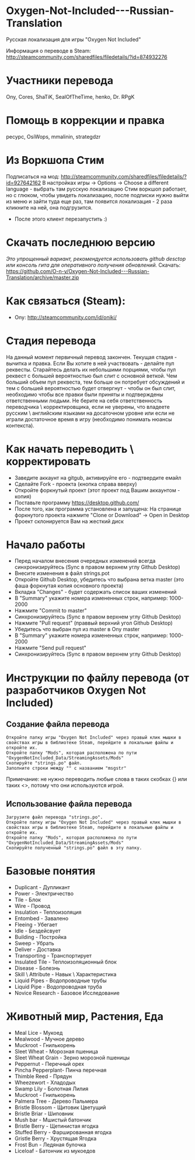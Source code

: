 # Oxygen-Not-Included---Russian-Translation

Русская локализация для игры "Oxygen Not Included"

Информация о переводе в Steam: http://steamcommunity.com/sharedfiles/filedetails/?id=874932276

# Участники перевода
Ony, Cores, ShaTiK, SealOfTheTime, henko, Dr. RPgK

# Помощь в коррекции и правка
pecypc, OsiWops, mmalinin, strategdzr

# Из Воркшопа Стим
Подписаться на мод: http://steamcommunity.com/sharedfiles/filedetails/?id=927642162
В настройках игры -> Options  -> Choose a different language - выбрать там русскую локализацию
Стим воркшоп работает, но с глюком, чтобы увидеть локализацию, после подписки нужно выйти из меню и зайти туда еще раз, там появится локализация - 2 раза кликните на ней, она подгрузится. 
+ После этого клиент перезапустить :)

# Скачать последнюю версию
*Это упрощенный вариант, рекомендуется использовать github desctop или консоль гита для оперативного получения обновлений.*
Скачать: https://github.com/O-n-y/Oxygen-Not-Included---Russian-Translation/archive/master.zip

# Как связаться (Steam):
* Ony: http://steamcommunity.com/id/oniki/

# Стадия перевода

На данный момент первичный перевод закончен. Текущая стадия - вычитка и правка.
Если Вы хотите в ней участвовать - делайте пул реквесты. Старайтесь делать их небольшими порциями, чтобы пул реквест с большей вероятностью был слит с основной веткой. 
Чем больший объем пул реквеста, тем больше он потребует обсуждений и тем с большей вероятностью будет отвергнут - чтобы он был слит, необходимо чтобы все правки были приняты и подтверждены ответственными людьми.
Не берите на себя ответственность переводчика \ корректировщика, если не уверены, что владеете русским \ английским языками на досаточном уровне или если не играли достаточное время в игру (необходимо понимать нюансы контекста).


# Как начать переводить \ корректировать
* Заведите аккаунт на gitgub, активируйте его - подтвердите емайл
* Сделайте Fork - проекта (кнопка справа вверху)
* Откройте форкнутый проект (этот проект под Вашим аккаунтом - копия)
* Поставьте программу https://desktop.github.com/
* После того, как программа установлена и запущена: На странице форкнутого проекта нажмите "Clone or Download" -> Open in Desktop
* Проект склонируется Вам на жесткий диск

# Начало работы
* Перед началом внесения очередных изменений всегда синхронизируйтесь (Sync в правом верхнем углу Github Desktop)
* Внесите изменения в файл strings.pot
* Откройте Github Desktop, убедитесь что выбрана ветка master (это фаша форкнутая копия основного проекта)
* Вкладка "Changes" - будет содержать список ваших изменений
* В "Summary" укажите номера измененных строк, например: 1000-2000
* Нажмите "Commit to master"
* Синхронизируйтесь (Sync в правом верхнем углу Github Desktop)
* Нажмите "Pull request" (праввый верхний угол  Github Desktop)
* Убедитесь что выбран пул из master в Ony master
* В "Summary" укажите номера измененных строк, например: 1000-2000
* Нажмите "Send pull request"
* Синхронизируйтесь (Sync в правом верхнем углу Github Desktop)


# Инструкции по файлу перевода (от разработчиков Oxygen Not Included)

## Создание файла перевода

    Откройте папку игры "Oxygen Not Included" через правый клик мышки в свойствах игры в библиотеке Steam, перейдите в локальные файлы и откройте их.
	Откройте папку "Mods", которая расположена по пути "OxygenNotIncluded_Data/StreamingAssets/Mods"
	Скопируйте "strings.po" файл.
	Заполните строки между "" с названием "msgstr"

Примечание: не нужно переводить любые слова в таких скобках {} или таких <>, потому что они используются игрой.


## Использование файла перевода

	Загрузите файл перевода "strings.po".
	Откройте папку игры "Oxygen Not Included" через правый клик мышки в свойствах игры в библиотеке Steam, перейдите в локальные файлы и откройте их.
	Откройте папку "Mods", которая расположена по пути "OxygenNotIncluded_Data/StreamingAssets/Mods"
	Скопируйте полученный "strings.po" файл в эту папку.


# Базовые понятия
* Duplicant - Дупликант
* Power - Электричество
* Tile - Блок
* Wire - Провод
* Insulation - Теплоизоляция
* Entombed - Завалено
* Fleeing - Убегает
* Idle - Бездейсвует
* Building - Постройка
* Sweep - Убрать
* Deliver - Доставка
* Transporting - Транспортирует
* Insulated Tile - Теплоизоляционный блок
* Disease - Болезнь
* Skill \ Attribute - Навык \ Характеристика
* Liquid Pipes - Водопроводные трубы
* Liquid Pipe - Водопроводная труба
* Novice Research - Базовое Исследование

# Животный мир, Растения, Еда
* Meal Lice - Мукоед
* Mealwood - Мучное дерево
* Muckroot - Гнилькорень
* Sleet Wheat - Морозная пшеница
* Sleet Wheat Grain - Зерно морозной пшеницы
* Peppernut - Перечный орех
* Pincha Pepperplant- Пинча перечная
* Thimble Reed - Прядун
* Wheezewort - Хладодых
* Swamp Lily - Болотная Лилия
* Muckroot - Гнилькорень
* Palmera Tree - Дерево Пальмера
* Bristle Blossom - Щитовик Цветущий
* Bristle Briar - Шиповник
* Mush bar - Мшистый батончик
* Bristle Berry - Щетинистая ягодка
* Stuffed Berry - Фаршированная ягодка
* Gristle Berry - Хрустящая Ягодка
* Frost Bun - Ледяная булочка
* Liceloaf - Батончик из мукоедов



